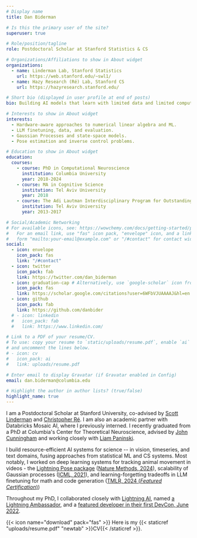 ```yaml
---
# Display name
title: Dan Biderman

# Is this the primary user of the site?
superuser: true

# Role/position/tagline
role: Postdoctoral Scholar at Stanford Statistics & CS

# Organizations/Affiliations to show in About widget
organizations:
  - name: Linderman Lab, Stanford Statistics
    url: https://web.stanford.edu/~swl1/
  - name: Hazy Research (Ré) Lab, Stanford CS
    url: https://hazyresearch.stanford.edu/

# Short bio (displayed in user profile at end of posts)
bio: Building AI models that learn with limited data and limited compute. Using them to understand brain and behavior.

# Interests to show in About widget
interests:
  - Hardware-aware approaches to numerical linear algebra and ML.
  - LLM finetuning, data, and evaluation.
  - Gaussian Processes and state-space models.
  - Pose estimation and inverse control problems.

# Education to show in About widget
education:
  courses:
    - course: PhD in Computational Neuroscience
      institution: Columbia University
      year: 2018-2024
    - course: MA in Cognitive Science
      institution: Tel Aviv University
      year: 2018
    - course: The Adi Lautman Interdisciplinary Program for Outstanding Students (Cog. Sci., Math, Neurobio.)
      institution: Tel Aviv University
      year: 2013-2017

# Social/Academic Networking
# For available icons, see: https://wowchemy.com/docs/getting-started/page-builder/#icons
#   For an email link, use "fas" icon pack, "envelope" icon, and a link in the
#   form "mailto:your-email@example.com" or "/#contact" for contact widget.
social:
  - icon: envelope
    icon_pack: fas
    link: "/#contact"
  - icon: twitter
    icon_pack: fab
    link: https://twitter.com/dan_biderman
  - icon: graduation-cap # Alternatively, use `google-scholar` icon from `ai` icon pack
    icon_pack: fas
    link: https://scholar.google.com/citations?user=6WFbVJUAAAAJ&hl=en
  - icon: github
    icon_pack: fab
    link: https://github.com/danbider
  # - icon: linkedin
  #   icon_pack: fab
  #   link: https://www.linkedin.com/

# Link to a PDF of your resume/CV.
# To use: copy your resume to `static/uploads/resume.pdf`, enable `ai` icons in `params.toml`,
# and uncomment the lines below.
# - icon: cv
#   icon_pack: ai
#   link: uploads/resume.pdf

# Enter email to display Gravatar (if Gravatar enabled in Config)
email: dan.biderman@columbia.edu

# Highlight the author in author lists? (true/false)
highlight_name: true
---
```


I am a Postdoctoral Scholar at Stanford University, co-advised by [Scott Linderman](https://web.stanford.edu/~swl1/) and [Christopher Ré](https://cs.stanford.edu/people/chrismre/). I am also an academic partner with Databricks Mosaic AI, where I previously interned.
I recently graduated from a PhD at Columbia's Center for Theoretical Neuroscience, advised by [John Cunningham](https://stat.columbia.edu/~cunningham/) and working closely with [Liam Paninski](http://www.stat.columbia.edu/~liam/).

I build resource-efficient AI systems for science -- in vision, timeseries, and text domains, fusing approaches from statistical ML and CS systems. Most notably, I worked on deep learning systems for tracking animal movement in videos - the [Lightning Pose package](https://github.com/danbider/lightning-pose) ([Nature Methods, 2024](https://rdcu.be/dLP3z)), scalability of Gaussian processes ([ICML, 2021](https://arxiv.org/pdf/2102.06695.pdf)), and learning-forgetting tradeoffs in LLM finetuning for math and code generation ([TMLR, 2024 (_Featured Certification_)](https://openreview.net/forum?id=aloEru2qCG&noteId=Jb3PQNQDI2))

Throughout my PhD, I collaborated closely with [Lightning AI](https://lightning.ai/), named [a Lightning Ambassador](https://lightning.ai/ambassador-program/), and a [featured developer in their first DevCon, June 2022](https://www.youtube.com/watch?v=W-TyfNUABhw).

{{< icon name="download" pack="fas" >}} Here is my {{< staticref "uploads/resume.pdf" "newtab" >}}CV{{< /staticref >}}.
